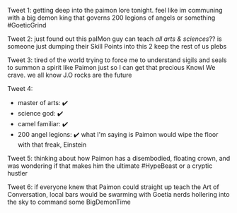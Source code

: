 Tweet 1:
getting deep into the paimon lore tonight. feel like im communing with a big demon king that governs 200 legions of angels or something #GoeticGrind

Tweet 2:
just found out this paIMon guy can teach *all arts & sciences*?? is someone just dumping their Skill Points into this 2 keep the rest of us plebs 

Tweet 3:
tired of the world trying to force me to understand sigils and seals to summon a spirit like Paimon just so I can get that precious Knowl We crave. we all know J.O rocks are the future

Tweet 4:
- master of arts: ✔️
- science god: ✔️
- camel familiar: ✔️
- 200 angel legions: ✔️
what I'm saying is Paimon would wipe the floor with that freak, Einstein

Tweet 5:
thinking about how Paimon has a disembodied, floating crown, and was wondering if that makes him the ultimate #HypeBeast or a cryptic hustler

Tweet 6:
if everyone knew that Paimon could straight up teach the Art of Conversation, local bars would be swarming with Goetia nerds hollering into the sky to command some BigDemonTime